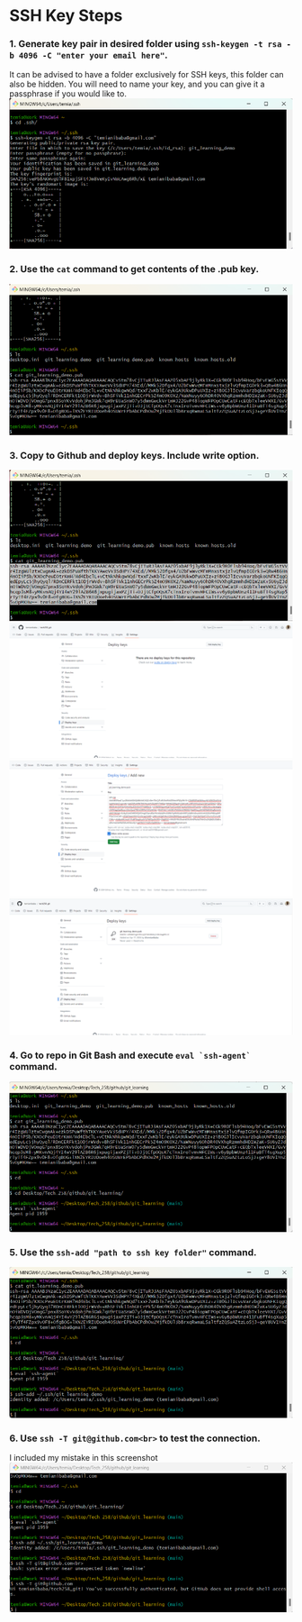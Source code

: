 # SSH Key Steps
### 1. Generate key pair in desired folder using `ssh-keygen -t rsa -b 4096 -C "enter your email here"`.<br>
It can be advised to have a folder exclusively for SSH keys, this folder can also be hidden. You will need to name your key, and you can give it a passphrase if you would like to.<br>
![img.png](images%2Fimg.png)<br>


### 2. Use the `cat` command to get contents of the **.pub key**.<br>
![img_1.png](images%2Fimg_1.png)<br>


### 3. Copy to Github and deploy keys. **Include write option**.<br>
![img_3.png](images%2Fimg_3.png)<br>![img_4.png](images%2Fimg_4.png)<br>![img_9.png](images%2Fimg_9.png)<br>![img_10.png](images%2Fimg_10.png)
### 4. Go to repo in Git Bash and execute ```eval `ssh-agent` ```command. <br>
![img_11.png](images%2Fimg_11.png)<br>
### 5. Use the `ssh-add "path to ssh key folder"` command.<br>
![img_12.png](images%2Fimg_12.png)<br> 
### 6. Use `ssh -T git@github.com<br>` to test the connection. <br>
I included my mistake in this screenshot
![img_13.png](images%2Fimg_13.png)<br>
